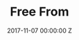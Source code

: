 ---
title: Free From
image: "/uploads/free-from-morrisons.jpg"
brand: Morrisons
agency: Publicis
production-company:
date: 2017-11-07 00:00:00 Z
director: Neil Gorringe
with:
imdb:
video: 281612017
layout: project
is-in-production: 
---